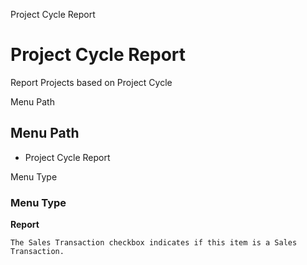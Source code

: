 
Project Cycle Report
# Project Cycle Report


Report Projects based on Project Cycle

Menu Path
## Menu Path



- Project Cycle Report

Menu Type
### Menu Type

**Report**

```
The Sales Transaction checkbox indicates if this item is a Sales Transaction.
```
